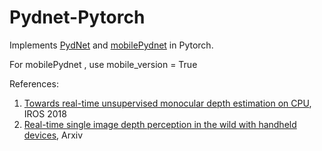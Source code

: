 # Pydnet-Pytorch
Implements [PydNet](https://github.com/mattpoggi/pydnet) and [mobilePydnet](https://github.com/FilippoAleotti/mobilePydnet) in Pytorch.
    
For mobilePydnet , use mobile_version = True


References:
1. [Towards real-time unsupervised monocular depth estimation on CPU](https://arxiv.org/abs/1806.11430), IROS 2018
2. [Real-time single image depth perception in the wild with handheld devices](https://arxiv.org/abs/2006.05724), Arxiv
